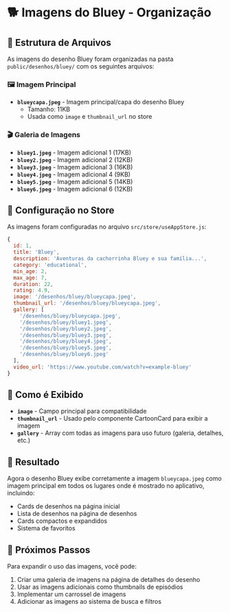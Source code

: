 # 🐕 Imagens do Bluey - Organização

## 📁 Estrutura de Arquivos

As imagens do desenho Bluey foram organizadas na pasta `public/desenhos/bluey/` com os seguintes arquivos:

### 🖼️ Imagem Principal
- **`blueycapa.jpeg`** - Imagem principal/capa do desenho Bluey
  - Tamanho: 11KB
  - Usada como `image` e `thumbnail_url` no store

### 🎬 Galeria de Imagens
- **`bluey1.jpeg`** - Imagem adicional 1 (17KB)
- **`bluey2.jpeg`** - Imagem adicional 2 (12KB) 
- **`bluey3.jpeg`** - Imagem adicional 3 (16KB)
- **`bluey4.jpeg`** - Imagem adicional 4 (9KB)
- **`bluey5.jpeg`** - Imagem adicional 5 (14KB)
- **`bluey6.jpeg`** - Imagem adicional 6 (12KB)

## 🔧 Configuração no Store

As imagens foram configuradas no arquivo `src/store/useAppStore.js`:

```javascript
{
  id: 1,
  title: 'Bluey',
  description: 'Aventuras da cachorrinha Bluey e sua família...',
  category: 'educational',
  min_age: 2,
  max_age: 7,
  duration: 22,
  rating: 4.9,
  image: '/desenhos/bluey/blueycapa.jpeg',
  thumbnail_url: '/desenhos/bluey/blueycapa.jpeg',
  gallery: [
    '/desenhos/bluey/blueycapa.jpeg',
    '/desenhos/bluey/bluey1.jpeg',
    '/desenhos/bluey/bluey2.jpeg',
    '/desenhos/bluey/bluey3.jpeg',
    '/desenhos/bluey/bluey4.jpeg',
    '/desenhos/bluey/bluey5.jpeg',
    '/desenhos/bluey/bluey6.jpeg'
  ],
  video_url: 'https://www.youtube.com/watch?v=example-bluey'
}
```

## 📱 Como é Exibido

- **`image`** - Campo principal para compatibilidade
- **`thumbnail_url`** - Usado pelo componente CartoonCard para exibir a imagem
- **`gallery`** - Array com todas as imagens para uso futuro (galeria, detalhes, etc.)

## 🎯 Resultado

Agora o desenho Bluey exibe corretamente a imagem `blueycapa.jpeg` como imagem principal em todos os lugares onde é mostrado no aplicativo, incluindo:

- Cards de desenhos na página inicial
- Lista de desenhos na página de desenhos
- Cards compactos e expandidos
- Sistema de favoritos

## 🚀 Próximos Passos

Para expandir o uso das imagens, você pode:

1. Criar uma galeria de imagens na página de detalhes do desenho
2. Usar as imagens adicionais como thumbnails de episódios
3. Implementar um carrossel de imagens
4. Adicionar as imagens ao sistema de busca e filtros





